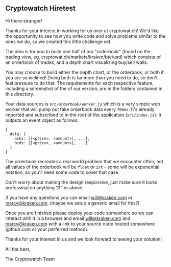 ## Cryptowatch Hiretest

Hi there stranger!

Thanks for your interest in working for us over at cryptowat.ch! We'd like the opportunity to see how you write code and solve problems similar to the ones we do, so we created this little challenge set.

The idea is for you to build one half of our "orderbook" (found on the trading view, eg. cryptowat.ch/markets/kraken/btc/usd) which consists of an orderbook of trades, and a depth chart visualizing buy/sell walls.

You may choose to build either the depth chart, or the orderbook, or both if you are so inclined! Doing both is far more than you need to do, so don't feel pressure to do that. The requirements for each respective feature, including a screenshot of the of our version, are in the folders contained in this directory.

Your data sources is `src/orderbook/worker.js` which is a very simple web worker that will pump out fake orderbook data every `700ms`. It's already imported and subscribed to in the root of the application (`src/index.js`). It outputs an event object as follows:

```
{
  data: {
    asks: [[<price>, <amount>], ...],
    bids: [[<price>, <amount>], ...]
  }
}
```

The orderbook recreates a real world problem that we encounter often, not all values of the orderbook will be `float` or `int` - some will be exponential notation, so you'll need some code to cover that case.

Don't worry about making the design responsive, just make sure it looks professinal on anything 13" or above.

If you have any questions you can email will@kraken.com or marcv@kraken.com. (maybe we setup a generic email for this?)

Once you are finished please deploy your code somewhere so we can interact with it in a browser and email will@kraken.com and marcv@kraken.com with a link to your source code hosted somewhere (github.com or your perferred method).

Thanks for your interest in us and we look forward to seeing your solution!

All the best,

The Cryptowatch Team